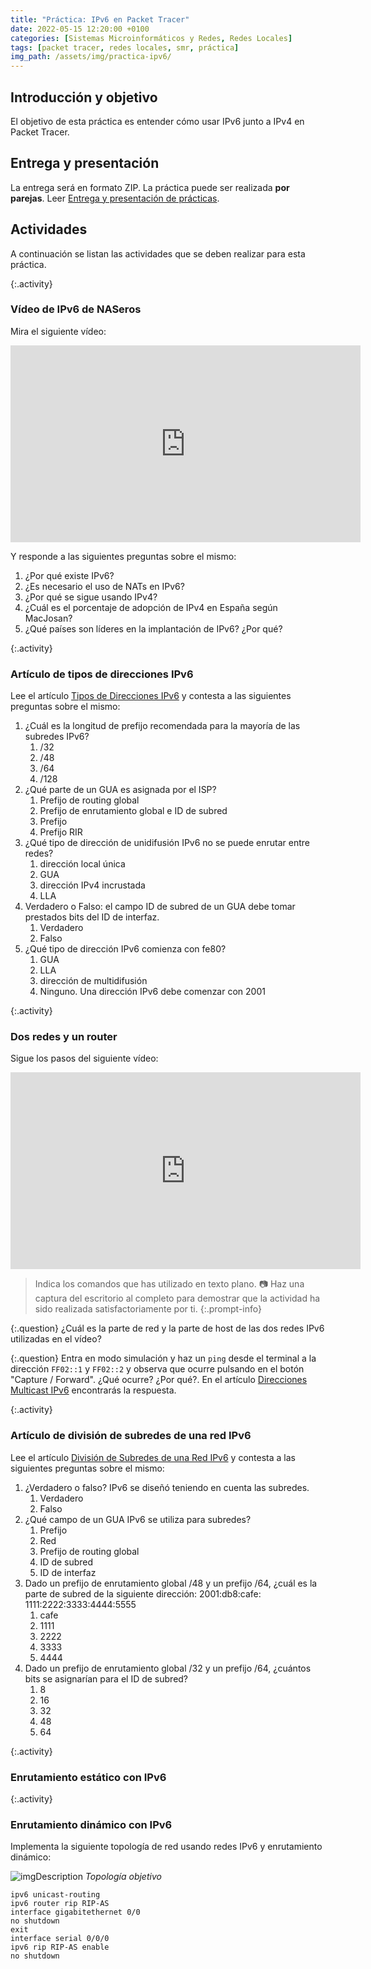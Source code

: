 ```yaml
---
title: "Práctica: IPv6 en Packet Tracer"
date: 2022-05-15 12:20:00 +0100
categories: [Sistemas Microinformáticos y Redes, Redes Locales]
tags: [packet tracer, redes locales, smr, práctica]
img_path: /assets/img/practica-ipv6/
---
```


## Introducción y objetivo

El objetivo de esta práctica es entender cómo usar IPv6 junto a IPv4 en Packet Tracer.

## Entrega y presentación

La entrega será en formato ZIP. La práctica puede ser realizada **por parejas**. Leer [Entrega y presentación de prácticas](/posts/entrega-presentacion-practicas/).

## Actividades

A continuación se listan las actividades que se deben realizar para esta práctica.

{:.activity}
### Vídeo de IPv6 de NASeros

Mira el siguiente vídeo:

<iframe width="560" height="315" src="https://www.youtube.com/embed/LQf1azzcG7s" title="YouTube video player" frameborder="0" allow="accelerometer; autoplay; clipboard-write; encrypted-media; gyroscope; picture-in-picture; web-share" allowfullscreen></iframe>

Y responde a las siguientes preguntas sobre el mismo:

1. ¿Por qué existe IPv6?
1. ¿Es necesario el uso de NATs en IPv6?
1. ¿Por qué se sigue usando IPv4?
1. ¿Cuál es el porcentaje de adopción de IPv4 en España según MacJosan?
1. ¿Qué países son líderes en la implantación de IPv6? ¿Por qué?

{:.activity}
### Artículo de tipos de direcciones IPv6

Lee el artículo [Tipos de Direcciones IPv6](https://ccnadesdecero.es/tipos-direcciones-ipv6/) y contesta a las siguientes preguntas sobre el mismo:

1. ¿Cuál es la longitud de prefijo recomendada para la mayoría de las subredes IPv6?
   1. /32
   1. /48
   1. /64
   1. /128
1. ¿Qué parte de un GUA es asignada por el ISP?
   1. Prefijo de routing global
   1. Prefijo de enrutamiento global e ID de subred
   1. Prefijo
   1. Prefijo RIR
1. ¿Qué tipo de dirección de unidifusión IPv6 no se puede enrutar entre redes?
   1. dirección local única
   1. GUA
   1. dirección IPv4 incrustada
   1. LLA
1. Verdadero o Falso: el campo ID de subred de un GUA debe tomar prestados bits del ID de interfaz.
   1. Verdadero
   1. Falso
1. ¿Qué tipo de dirección IPv6 comienza con fe80?
   1. GUA
   1. LLA
   1. dirección de multidifusión
   1. Ninguno. Una dirección IPv6 debe comenzar con 2001

{:.activity}
### Dos redes y un router

Sigue los pasos del siguiente vídeo:

<iframe width="560" height="315" src="https://www.youtube.com/embed/K9GgC5EX2io" title="YouTube video player" frameborder="0" allow="accelerometer; autoplay; clipboard-write; encrypted-media; gyroscope; picture-in-picture; web-share" allowfullscreen></iframe>

> Indica los comandos que has utilizado en texto plano. 📷 Haz una captura del escritorio al completo para demostrar que la actividad ha sido realizada satisfactoriamente por ti.
{:.prompt-info}

{:.question}
¿Cuál es la parte de red y la parte de host de las dos redes IPv6 utilizadas en el vídeo?

{:.question}
Entra en modo simulación y haz un `ping` desde el terminal a la dirección `FF02::1` y `FF02::2` y observa que ocurre pulsando en el botón "Capture / Forward". ¿Qué ocurre? ¿Por qué?. En el artículo [Direcciones Multicast IPv6](https://ccnadesdecero.es/direcciones-multicast-ipv6/) encontrarás la respuesta.

{:.activity}
### Artículo de división de subredes de una red IPv6

Lee el artículo [División de Subredes de una Red IPv6](https://ccnadesdecero.es/dividir-redes-ipv6/) y contesta a las siguientes preguntas sobre el mismo:

1. ¿Verdadero o falso? IPv6 se diseñó teniendo en cuenta las subredes.
   1. Verdadero
   1. Falso
1. ¿Qué campo de un GUA IPv6 se utiliza para subredes?
   1. Prefijo
   1. Red
   1. Prefijo de routing global
   1. ID de subred
   1. ID de interfaz
1. Dado un prefijo de enrutamiento global /48 y un prefijo /64, ¿cuál es la parte de subred de la siguiente dirección: 2001:db8:cafe: 1111:2222:3333:4444:5555
   1. cafe
   1. 1111
   1. 2222
   1. 3333
   1. 4444
1. Dado un prefijo de enrutamiento global /32 y un prefijo /64, ¿cuántos bits se asignarían para el ID de subred?
   1. 8
   1. 16
   1. 32
   1. 48
   1. 64

{:.activity}
### Enrutamiento estático con IPv6



{:.activity}
### Enrutamiento dinámico con IPv6

Implementa la siguiente topología de red usando redes IPv6 y enrutamiento dinámico:

![imgDescription](topologiaEnrutamientoDinamico.png)
_Topología objetivo_

```console
ipv6 unicast-routing
ipv6 router rip RIP-AS
interface gigabitethernet 0/0
no shutdown
exit
interface serial 0/0/0
ipv6 rip RIP-AS enable
no shutdown
```
